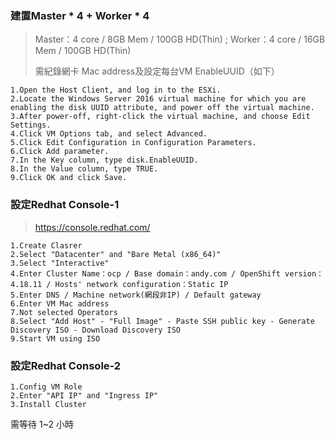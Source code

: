 ### 建置Master * 4 + Worker * 4
> Master：4 core / 8GB Mem / 100GB HD(Thin) ; Worker：4 core / 16GB Mem / 100GB HD(Thin)
> 
> 需紀錄網卡 Mac address及設定每台VM EnableUUID（如下）
```
1.Open the Host Client, and log in to the ESXi.
2.Locate the Windows Server 2016 virtual machine for which you are enabling the disk UUID attribute, and power off the virtual machine.
3.After power-off, right-click the virtual machine, and choose Edit Settings.
4.Click VM Options tab, and select Advanced.
5.Click Edit Configuration in Configuration Parameters.
6.Click Add parameter.
7.In the Key column, type disk.EnableUUID.
8.In the Value column, type TRUE.
9.Click OK and click Save.
```

### 設定Redhat Console-1
> https://console.redhat.com/
```
1.Create Clasrer
2.Select "Datacenter" and "Bare Metal (x86_64)"
3.Select "Interactive"
4.Enter Cluster Name：ocp / Base domain：andy.com / OpenShift version：4.18.11 / Hosts' network configuration：Static IP
5.Enter DNS / Machine network(網段非IP) / Default gateway
6.Enter VM Mac address
7.Not selected Operators
8.Select "Add Host" - "Full Image" - Paste SSH public key - Generate Discovery ISO - Download Discovery ISO
9.Start VM using ISO
```

### 設定Redhat Console-2
```
1.Config VM Role
2.Enter "API IP" and "Ingress IP"
3.Install Cluster
```
需等待 1~2 小時
